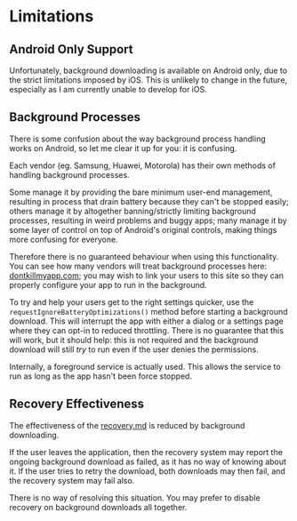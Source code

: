 # Limitations

## Android Only Support

Unfortunately, background downloading is available on Android only, due to the strict limitations imposed by iOS. This is unlikely to change in the future, especially as I am currently unable to develop for iOS.

## Background Processes

There is some confusion about the way background process handling works on Android, so let me clear it up for you: it is confusing.

Each vendor (eg. Samsung, Huawei, Motorola) has their own methods of handling background processes.

Some manage it by providing the bare minimum user-end management, resulting in process that drain battery because they can't be stopped easily; others manage it by altogether banning/strictly limiting background processes, resulting in weird problems and buggy apps; many manage it by some layer of control on top of Android's original controls, making things more confusing for everyone.&#x20;

Therefore there is no guaranteed behaviour when using this functionality. You can see how many vendors will treat background processes here: [dontkillmyapp.com](https://dontkillmyapp.com/); you may wish to link your users to this site so they can properly configure your app to run in the background.

To try and help your users get to the right settings quicker, use the `requestIgnoreBatteryOptimizations()` method before starting a background download. This will interrupt the app with either a dialog or a settings page where they can opt-in to reduced throttling. There is no guarantee that this will work, but it should help: this is not required and the background download will still _try_ to run even if the user denies the permissions.

Internally, a foreground service is actually used. This allows the service to run as long as the app hasn't been force stopped.

## Recovery Effectiveness

The effectiveness of the [recovery.md](../../usage/roots-and-stores/recovery.md "mention") is reduced by background downloading.

If the user leaves the application, then the recovery system may report the ongoing background download as failed, as it has no way of knowing about it. If the user tries to retry the download, both downloads may then fail, and the recovery system may fail also.

There is no way of resolving this situation. You may prefer to disable recovery on background downloads all together.
